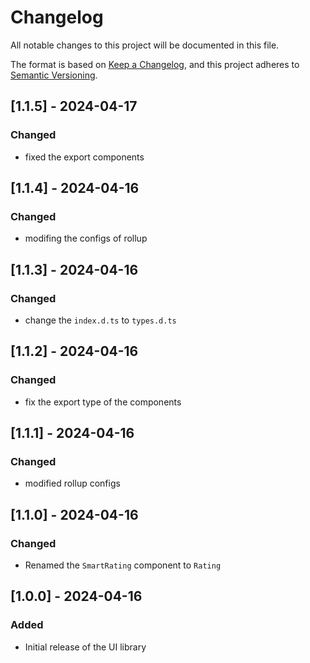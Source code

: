 # Changelog
All notable changes to this project will be documented in this file.

The format is based on [Keep a Changelog](https://keepachangelog.com/en/1.0.0/),
and this project adheres to [Semantic Versioning](https://semver.org/spec/v2.0.0.html).

## [1.1.5] - 2024-04-17
### Changed
- fixed the export components

## [1.1.4] - 2024-04-16
### Changed
- modifing the configs of rollup 

## [1.1.3] - 2024-04-16
### Changed
- change the `index.d.ts` to `types.d.ts` 

## [1.1.2] - 2024-04-16
### Changed
- fix the export type of the components

## [1.1.1] - 2024-04-16
### Changed
- modified rollup configs

## [1.1.0] - 2024-04-16
### Changed
- Renamed the `SmartRating` component to `Rating`

## [1.0.0] - 2024-04-16
### Added
- Initial release of the UI library